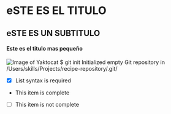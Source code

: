 # eSTE ES EL TITULO
## eSTE ES UN SUBTITULO
#### Este es el titulo mas pequeño
![Image of Yaktocat](https://octodex.github.com/images/yaktocat.png)
$ git init
Initialized empty Git repository in /Users/skills/Projects/recipe-repository/.git/
- [x] List syntax is required
-  This item is complete
- [ ] This item is not complete
